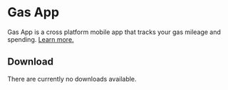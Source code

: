 # Gas App
Gas App is a cross platform mobile app that tracks your gas mileage and spending. [Learn more.](https://hadley31.github.io/gas-app/)

## Download
There are currently no downloads available.